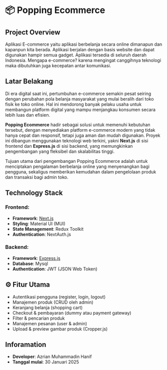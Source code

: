 # 📦 Popping Ecommerce

## Project Overview

Aplikasi E-commerce yaitu aplikasi berbelanja secara online dimanapun dan kapanpun kita berada. Aplikasi berjalan dengan basis website dan dapat digunakan hampir semua gadget. Aplikasi tersedia di seluruh daerah Indonesia. Mengapa e-commerce? karena mengingat canggihnya teknologi maka dibutuhkan juga kecepatan antar komunikasi.

## Latar Belakang

Di era digital saat ini, pertumbuhan e-commerce semakin pesat seiring dengan perubahan pola belanja masyarakat yang mulai beralih dari toko fisik ke toko online. Hal ini mendorong banyak pelaku usaha untuk membangun platform digital yang mampu menjangkau konsumen secara lebih luas dan efisien.

**Popping Ecommerce** hadir sebagai solusi untuk memenuhi kebutuhan tersebut, dengan menyediakan platform e-commerce modern yang tidak hanya cepat dan responsif, tetapi juga aman dan mudah digunakan. Proyek ini dibangun menggunakan teknologi web terkini, yakni **Next.js** di sisi frontend dan **Express.js** di sisi backend, yang memungkinkan pengembangan yang fleksibel dan skalabilitas tinggi.

Tujuan utama dari pengembangan Popping Ecommerce adalah untuk menciptakan pengalaman berbelanja online yang menyenangkan bagi pengguna, sekaligus memberikan kemudahan dalam pengelolaan produk dan transaksi bagi admin toko.

## Technology Stack

### Frontend:

- **Framework**: [Next.js](https://nextjs.org/)
- **Styling**: Material UI (MUI)
- **State Management**: Redux Toolkit
- **Authentication**: NextAuth.js

### Backend:

- **Framework**: [Express.js](https://expressjs.com/)
- **Database**: Mysql
- **Authentication**: JWT (JSON Web Token)

## ⚙️ Fitur Utama

- Autentikasi pengguna (register, login, logout)
- Manajemen produk (CRUD oleh admin)
- Keranjang belanja (shopping cart)
- Checkout & pembayaran (dummy atau payment gateway)
- Filter & pencarian produk
- Manajemen pesanan (user & admin)
- Upload & preview gambar produk (Cropper.js)

## Inforamation

- **Developer**: Azrian Muhammadin Hanif
- **Tanggal mulai**: 30 Januari 2025
